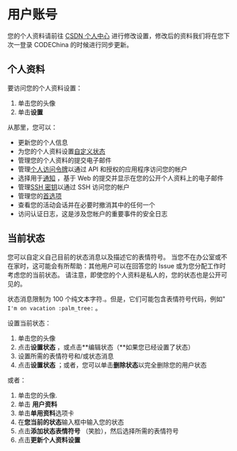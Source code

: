 # 用户账号[](#用户账号 "Permalink")

您的个人资料请前往 [CSDN 个人中心](https://i.csdn.net/#/uc/profile) 进行修改设置，修改后的资料我们将在您下次一登录 CODEChina 的时候进行同步更新。

## 个人资料[](#user-profile "Permalink")

要访问您的个人资料设置：

1.  单击您的头像
2.  单击**设置**

从那里，您可以：

*   更新您的个人信息
*   为您的个人资料设置[自定义状态](#当前状态[)
*   管理您的个人资料的提交电子邮件
*   管理[个人访问令牌](/docs/user/profile/token)以通过 API 和授权的应用程序访问您的帐户
*   选择用于[通知](/docs/user/account/email-notify) ，基于 Web 的提交并显示在您的公开个人资料上的电子邮件
*   管理[SSH 密钥](/docs/ssh)以通过 SSH 访问您的帐户
*   管理您的[首选项](/docs/user/profile/preferences)
*   查看您的活动会话并在必要时撤消其中的任何一个
*   访问认证日志，这是涉及您帐户的重要事件的安全日志

## 当前状态[](#current-status "Permalink")

您可以自定义自己目前的状态消息以及描述它的表情符号。 当您不在办公室或不在家时，这可能会有所帮助：其他用户可以在回答您的 Issue 或为您分配工作时考虑您的当前状态。 请注意，即使您的个人资料是私人的，您的状态也是公开可见的。

状态消息限制为 100 个纯文本字符.。但是，它们可能包含表情符号代码，例如" `I'm on vacation :palm_tree:` 。

设置当前状态：

1.  单击您的头像
2.  点击**设置状态** ，或点击**编辑状态（**如果您已经设置了状态）
3.  设置所需的表情符号和/或状态消息
4.  点击**设置状态** ；或者，您可以单击**删除状态**以完全删除您的用户状态

或者：

1.  单击您的头像.
2.  单击 **用户资料**
3.  单击**单用资料**选项卡
4.  在**您当前的状态**输入框中输入您的状态
5.  点击**添加状态表情符号** （笑脸），然后选择所需的表情符号
6.  点击**更新个人资料设置**
